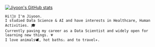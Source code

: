 [![Jiyoon's GitHub stats](https://github-readme-stats.vercel.app/api?username=jiyoonmik&show_icons=true&theme=panda)](https://github.com/anuraghazra/github-readme-stats)

```
Hi!🙋‍♀️ I'm Jiyoon. 
I studied Data Science & AI and have interests in Healthcare, Human Activities. 🎓
Currently paving my career as a Data Scientist and widely open for learning new things. 💗
I love animals🕊️, hot baths♨️ and to travel✈️.
```